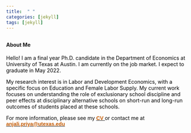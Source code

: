 ```yaml
---
title:  " "
categories: [jekyll]
tags: [jekyll]
---
```


<h4 style="margin-top:30px;" id="working-papers"><strong>About Me</strong></h4>

<p><font color="#000000"> Hello! I am a final year Ph.D. candidate in the Department of Economics at University of Texas at Austin. I am currently on the job market. I expect to graduate in May 2022.</font></p>
  
<p><font color="#000000"> My research interest is in Labor and Development Economics, with a specific focus on Education and Female Labor Supply. My current work focuses on understanding the role of exclusionary school discipline and peer effects at disciplinary alternative schools on short-run and long-run outcomes of students placed at these schools.</font></p>

<!--<p style="color:#000000;"> I am on the job market this year and will be available for interviews at the ASSA 2022 Virtual Annual Meeting on January 7-9, 2022.</p>-->

<p style="color:#000000;">For more information, please see my <a href="{{ site.baseurl }}/files/CV_Anjali_P_Verma.pdf"><b><u><font face="Arial" color="#C35900">CV </font></u></b></a>or contact me at  <a href="mailto:{{ site.author.email }}" title="Email {{ site.author.email }}" target="_blank"><b><font face="Arial" color="#C35900">anjali.priya@utexas.edu</font></b></a></p>
  

